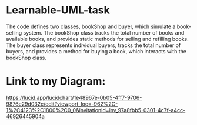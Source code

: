 # Learnable-UML-task

The code defines two classes, bookShop and buyer, which simulate a book-selling system. The bookShop class tracks the total number of books and available books, and provides static methods for selling and refilling books. The buyer class represents individual buyers, tracks the total number of buyers, and provides a method for buying a book, which interacts with the bookShop class.

# Link to my Diagram:
https://lucid.app/lucidchart/1e48967e-0b05-4ff7-9706-9876e29d032c/edit?viewport_loc=-962%2C-1%2C4123%2C1800%2C0_0&invitationId=inv_97a8fbb5-0301-4c7f-a4cc-46926445904a
